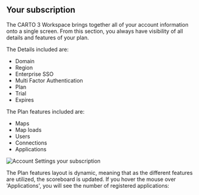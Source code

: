 ## Your subscription

The CARTO 3 Workspace brings together all of your account information onto a single screen. From this section, you always have visibility of all details and features of your plan.

The Details included are:

- Domain
- Region
- Enterprise SSO
- Multi Factor Authentication
- Plan
- Trial
- Expires

The Plan features included are:

- Maps
- Map loads
- Users
- Connections
- Applications

![Account Settings your subscription](/img/cloud-native-workspace/account-settings/account_settings_your_subscription.png)

The Plan features layout is dynamic, meaning that as the different features are utilized, the scoreboard is updated. If you hover the mouse over 'Applications', you will see the number of registered applications: